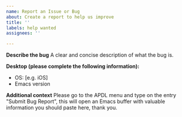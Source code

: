 ```yaml
---
name: Report an Issue or Bug
about: Create a report to help us improve
title: ''
labels: help wanted
assignees: ''

---
```


**Describe the bug**
A clear and concise description of what the bug is.

**Desktop (please complete the following information):**
 - OS: [e.g. iOS]
 - Emacs version

**Additional context**
Please go to the APDL menu and type on the entry "Submit Bug Report", this will open an Emacs buffer with valuable information you should paste here, thank you.
